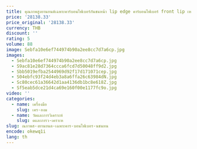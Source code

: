 ```yaml
---
title: คุณภาพสูงยานยนต์เฉพาะคาร์บอนไฟเบอร์กันชนหน้า lip edge คาร์บอนไฟเบอร์ front lip เหมาะสําหรับ 2016 + Infiniti Q60
price: '28138.33'
price_original: '28138.33'
currency: THB
discount: ''
rating: 5
volume: 88
image: Sebfa10e6ef744974b90a2ee8cc7d7a6cp.jpg
images:
  - Sebfa10e6ef744974b90a2ee8cc7d7a6cp.jpg
  - S9ac81e28d7364ccca6fcd7d50048ff9d2.jpg
  - Sbb5019efba2544969d92f17d171071cep.jpg
  - S04ebfc93f24d4eb3a8a6ffa26c63984dN.jpg
  - Sc80cec61a36642d1aa4136db1bc8e618Z.jpg
  - Sf5eab5dce21d4ca69e160f00e1177fc9o.jpg
video: ''
categories:
  - name: เครื่องมือ
    slug: เคร-องม
  - name: วัดและการวิเคราะห์
    slug: ดและการว-เคราะห
slug: ณภาพส-งยานยนต-เฉพาะคาร-บอนไฟเบอร-นชนหน
encode: okewq1i
lang: th
---
```

  